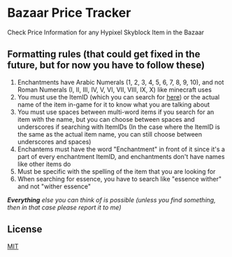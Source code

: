 # Bazaar Price Tracker
Check Price Information for any Hypixel Skyblock Item in the Bazaar

## Formatting rules (that could get fixed in the future, but for now you have to follow these)
1. Enchantments have Arabic Numerals (1, 2, 3, 4, 5, 6, 7, 8, 9, 10), and not Roman Numerals (I, II, III, IV, V, VI, VII, VIII, IX, X) like minecraft uses
2. You must use the ItemID (which you can search for [here](https://api.slothpixel.me/api/skyblock/items)) or the actual name of the item in-game for it to know what you are talking about
3. You must use spaces between multi-word items if you search for an item with the name, but you can choose between spaces and underscores if searching with ItemIDs (In the case where the ItemID is the same as the actual item name, you can still choose between underscores and spaces)
4. Enchantems must have the word "Enchantment" in front of it since it's a part of every enchantment ItemID, and enchantments don't have names like other items do
5. Must be specific with the spelling of the item that you are looking for
6. When searching for essence, you have to search like "essence wither" and not "wither essence"

___Everything___ _else you can think of is possible (unless you find something, then in that case please report it to me)_




## License
[MIT](https://choosealicense.com/licenses/mit/)
